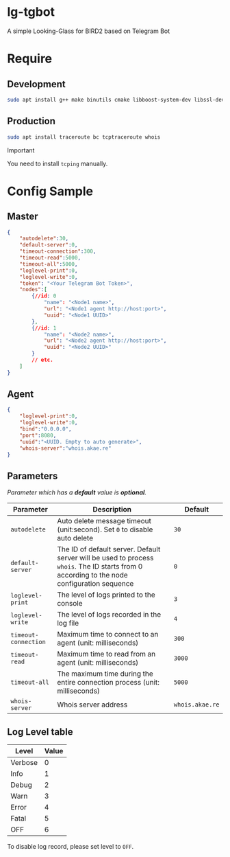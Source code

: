 # lg-tgbot
A simple Looking-Glass for BIRD2 based on Telegram Bot

# Require
## Development
```bash
sudo apt install g++ make binutils cmake libboost-system-dev libssl-dev zlib1g-dev libcurl4-openssl-dev traceroute bc tcptraceroute whois
```

## Production
```bash
sudo apt install traceroute bc tcptraceroute whois
```

> [!Important]
> You need to install `tcping` manually.

# Config Sample
## Master
```json
{
    "autodelete":30,
    "default-server":0,
    "timeout-connection":300,
    "timeout-read":5000,
    "timeout-all":5000,
    "loglevel-print":0,
    "loglevel-write":0,
    "token": "<Your Telegram Bot Token>",
    "nodes":[
        {//id: 0
            "name": "<Node1 name>",
            "url": "<Node1 agent http://host:port>",
            "uuid": "<Node1 UUID>"
        },
        {//id: 1
            "name": "<Node2 name>",
            "url": "<Node2 agent http://host:port>",
            "uuid": "<Node2 UUID>"
        }
        // etc.
    ]
}
```

## Agent
```json
{
    "loglevel-print":0,
    "loglevel-write":0,
    "bind":"0.0.0.0",
    "port":8080,
    "uuid":"<UUID. Empty to auto generate>",
    "whois-server":"whois.akae.re"
}
```

## Parameters

_Parameter which has a **default** value is **optional**._

| Parameter | Description | Default |
| --- | --- | --- |
| `autodelete` | Auto delete message timeout (unit:second). Set `0` to disable auto delete | `30` |
| `default-server` | The ID of default server. Default server will be used to process `whois`. The ID starts from 0 according to the node configuration sequence  | `0` |
| `loglevel-print` | The level of logs printed to the console | `3` |
| `loglevel-write` | The level of logs recorded in the log file | `4` |
| `timeout-connection` | Maximum time to connect to an agent (unit: milliseconds) | `300` |
| `timeout-read` | Maximum time to read from an agent (unit: milliseconds) | `3000` |
| `timeout-all` | The maximum time during the entire connection process (unit: milliseconds) | `5000` |
| `whois-server` | Whois server address | `whois.akae.re` |

## Log Level table
| Level | Value |
| --- | --- |
| Verbose | 0 |
| Info | 1 |
| Debug | 2 |
| Warn | 3 |
| Error | 4 |
| Fatal | 5 |
| OFF | 6 |

To disable log record, please set level to `OFF`.  
